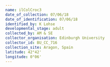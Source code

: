 ```yaml
---
name: ilColCroc3
date_of_collection: 07/06/18
date_of_identification: 07/06/18
identified_by: K Lohse
developmental_stage: adult
collected_by: AM & SE
collector_organisation: Edinburgh University
collector_id: BU_CC_716
collection_site: Aragon, Spain
latitude: 42°42'
longitude: 0°06'
---
```

